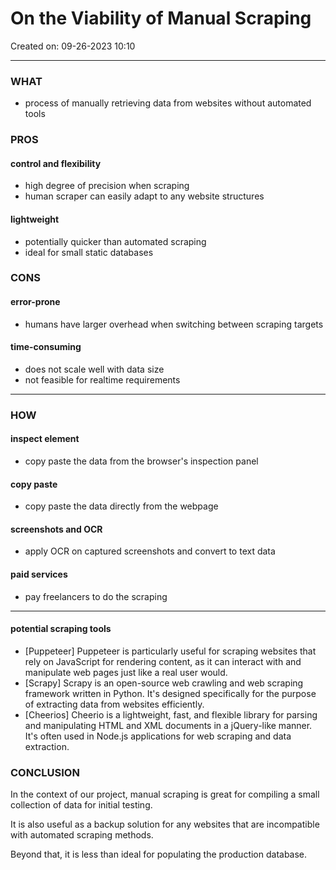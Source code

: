 # On the Viability of Manual Scraping
Created on: 09-26-2023 10:10
___

### WHAT
- process of manually retrieving data from websites without automated tools

### PROS
#### control and flexibility
- high degree of precision when scraping
- human scraper can easily adapt to any website structures

#### lightweight
- potentially quicker than automated scraping
- ideal for small static databases


### CONS
#### error-prone
- humans have larger overhead when switching between scraping targets

#### time-consuming
- does not scale well with data size
- not feasible for realtime requirements

---

### HOW
#### inspect element
- copy paste the data from the browser's inspection panel

#### copy paste
- copy paste the data directly from the webpage

#### screenshots and OCR
- apply OCR on captured screenshots and convert to text data

#### paid services
- pay freelancers to do the scraping

---

#### potential scraping tools
- [Puppeteer] Puppeteer is particularly useful for scraping websites that rely on JavaScript for rendering content, as it can interact with and manipulate web pages just like a real user would.
- [Scrapy] Scrapy is an open-source web crawling and web scraping framework written in Python. It's designed specifically for the purpose of extracting data from websites efficiently.
- [Cheerios] Cheerio is a lightweight, fast, and flexible library for parsing and manipulating HTML and XML documents in a jQuery-like manner. It's often used in Node.js applications for web scraping and data extraction. 


### CONCLUSION
In the context of our project, manual scraping is great for compiling a small collection of data for initial testing.

It is also useful as a backup solution for any websites that are incompatible with automated scraping methods.

Beyond that, it is less than ideal for populating the production database.